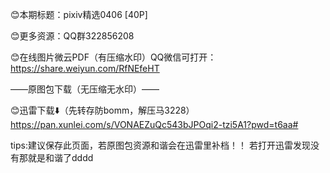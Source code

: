 😊本期标题：pixiv精选0406 [40P]

😊更多资源：QQ群322856208

😊在线图片微云PDF（有压缩水印）QQ微信可打开：
https://share.weiyun.com/RfNEfeHT

——原图包下载（无压缩无水印）——

😊迅雷下载⬇️（先转存防bomm，解压马3228）
https://pan.xunlei.com/s/VONAEZuQc543bJPOqi2-tzi5A1?pwd=t6aa#

tips:建议保存此页面，若原图包资源和谐会在迅雷里补档！！
若打开迅雷发现没有那就是和谐了dddd